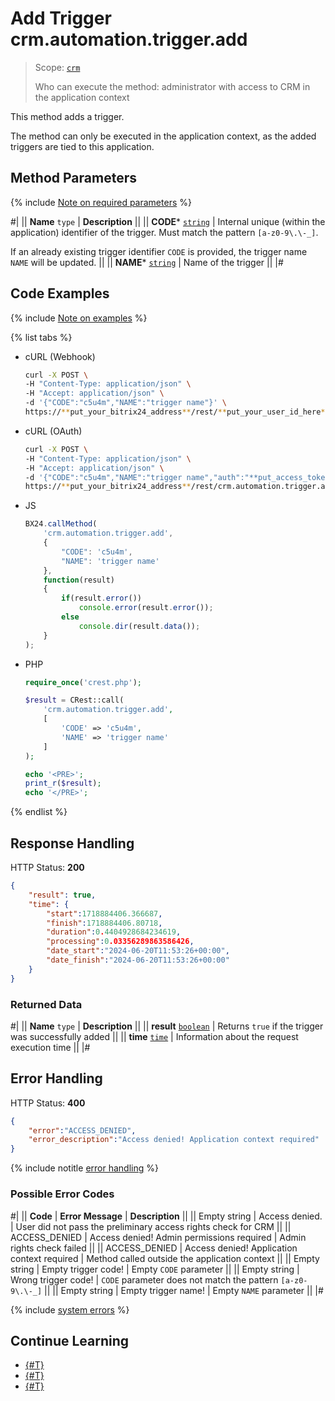 # Add Trigger crm.automation.trigger.add

> Scope: [`crm`](../../../scopes/permissions.md)
>
> Who can execute the method: administrator with access to CRM in the application context

This method adds a trigger.

The method can only be executed in the application context, as the added triggers are tied to this application.

## Method Parameters

{% include [Note on required parameters](../../../../_includes/required.md) %}

#|
|| **Name**
`type` | **Description** ||
|| **CODE***
[`string`](../../../data-types.md) | Internal unique (within the application) identifier of the trigger. Must match the pattern `[a-z0-9\.\-_]`.

If an already existing trigger identifier `CODE` is provided, the trigger name `NAME` will be updated. ||
|| **NAME***
[`string`](../../../data-types.md) | Name of the trigger ||
|#

## Code Examples

{% include [Note on examples](../../../../_includes/examples.md) %}

{% list tabs %}

- cURL (Webhook)

    ```bash
    curl -X POST \
    -H "Content-Type: application/json" \
    -H "Accept: application/json" \
    -d '{"CODE":"c5u4m","NAME":"trigger name"}' \
    https://**put_your_bitrix24_address**/rest/**put_your_user_id_here**/**put_your_webhook_here**/crm.automation.trigger.add
    ```

- cURL (OAuth)

    ```bash
    curl -X POST \
    -H "Content-Type: application/json" \
    -H "Accept: application/json" \
    -d '{"CODE":"c5u4m","NAME":"trigger name","auth":"**put_access_token_here**"}' \
    https://**put_your_bitrix24_address**/rest/crm.automation.trigger.add
    ```

- JS

    ```js
    BX24.callMethod(
        'crm.automation.trigger.add',
        {
            "CODE": 'c5u4m',
            "NAME": 'trigger name'
        },
        function(result) 
        {
            if(result.error())
                console.error(result.error());
            else
                console.dir(result.data());
        }
    );
    ```

- PHP

    ```php
    require_once('crest.php');

    $result = CRest::call(
        'crm.automation.trigger.add',
        [
            'CODE' => 'c5u4m',
            'NAME' => 'trigger name'
        ]
    );

    echo '<PRE>';
    print_r($result);
    echo '</PRE>';
    ```

{% endlist %}

## Response Handling

HTTP Status: **200**

```json
{
    "result": true,
    "time": {
        "start":1718884406.366687,
        "finish":1718884406.80718,
        "duration":0.4404928684234619,
        "processing":0.03356289863586426,
        "date_start":"2024-06-20T11:53:26+00:00",
        "date_finish":"2024-06-20T11:53:26+00:00"
    }
}
```

### Returned Data

#|
|| **Name**
`type` | **Description** ||
|| **result**
[`boolean`](../../../data-types.md) | Returns `true` if the trigger was successfully added ||
|| **time**
[`time`](../../../data-types.md) | Information about the request execution time ||
|#

## Error Handling

HTTP Status: **400**

```json
{
    "error":"ACCESS_DENIED",
    "error_description":"Access denied! Application context required"
}
```

{% include notitle [error handling](../../../../_includes/error-info.md) %}

### Possible Error Codes

#|
|| **Code** | **Error Message** | **Description** ||
|| Empty string | Access denied. | User did not pass the preliminary access rights check for CRM ||
|| ACCESS_DENIED | Access denied! Admin permissions required | Admin rights check failed ||
|| ACCESS_DENIED | Access denied! Application context required | Method called outside the application context ||
|| Empty string | Empty trigger code! | Empty `CODE` parameter ||
|| Empty string | Wrong trigger code! | `CODE` parameter does not match the pattern `[a-z0-9\.\-_]` ||
|| Empty string | Empty trigger name! | Empty `NAME` parameter ||
|#

{% include [system errors](../../../../_includes/system-errors.md) %}

## Continue Learning 

- [{#T}](./crm-automation-trigger-execute.md)
- [{#T}](./crm-automation-trigger-list.md)
- [{#T}](./crm-automation-trigger-delete.md)
